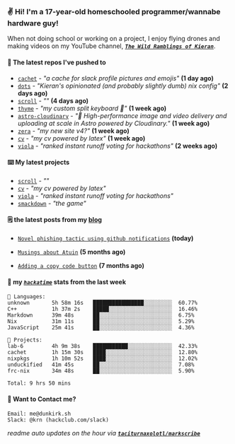 ### ✌️ Hi! I'm a 17-year-old homeschooled programmer/wannabe hardware guy!

When not doing school or working on a project, I enjoy flying drones and making videos on my YouTube channel, [**_`The Wild Ramblings of Kieran`_**](https://youtube.com/@kieran.rambles).

#### 👷 The latest repos I've pushed to

- [`cachet`](https://github.com/taciturnaxolotl/cachet) - _"a cache for slack profile pictures and emojis"_ **(1 day ago)**
- [`dots`](https://github.com/taciturnaxolotl/dots) - _"Kieran's opinionated (and probably slightly dumb) nix config"_ **(2 days ago)**
- [`scroll`](https://github.com/taciturnaxolotl/scroll) - _""_ **(4 days ago)**
- [`thyme`](https://github.com/taciturnaxolotl/thyme) - _"my custom split keyboard 🫶"_ **(1 week ago)**
- [`astro-cloudinary`](https://github.com/cloudinary-community/astro-cloudinary) - _"🚀 High-performance image and video delivery and uploading at scale in Astro powered by Cloudinary."_ **(1 week ago)**
- [`zera`](https://github.com/taciturnaxolotl/zera) - _"my new site v4?"_ **(1 week ago)**
- [`cv`](https://github.com/taciturnaxolotl/cv) - _"my cv powered by latex"_ **(1 week ago)**
- [`viola`](https://github.com/taciturnaxolotl/viola) - _"ranked instant runoff voting for hackathons"_ **(2 weeks ago)**

#### ⌨️ My latest projects

- [`scroll`](https://github.com/taciturnaxolotl/scroll) - _""_
- [`cv`](https://github.com/taciturnaxolotl/cv) - _"my cv powered by latex"_
- [`viola`](https://github.com/taciturnaxolotl/viola) - _"ranked instant runoff voting for hackathons"_
- [`smackdown`](https://github.com/taciturnaxolotl/smackdown) - _"the game"_

#### 🗒️ the latest posts from my [blog](https://dunkirk.sh)

- [`Novel phishing tactic using github notifications`](https://dunkirk.sh/blog/github-phishing/) **(today)**

- [`Musings about Atuin`](https://dunkirk.sh/blog/atuin/) **(5 months ago)**

- [`Adding a copy code button`](https://dunkirk.sh/blog/adding-a-copy-button/) **(7 months ago)**



#### 📡 my [_`hackatime`_](https://waka.hackclub.com) stats from the last week

```text
💾 Languages:
unknown       5h 58m 16s   ████████████████░░░░░░░░░  60.77%
C++           1h 37m 2s    █████░░░░░░░░░░░░░░░░░░░░  16.46%
Markdown      39m 48s      ██░░░░░░░░░░░░░░░░░░░░░░░  6.75%
Nix           31m 11s      ██░░░░░░░░░░░░░░░░░░░░░░░  5.29%
JavaScript    25m 41s      ██░░░░░░░░░░░░░░░░░░░░░░░  4.36%

💼 Projects:
lab-6         4h 9m 38s    ███████████░░░░░░░░░░░░░░  42.33%
cachet        1h 15m 30s   ████░░░░░░░░░░░░░░░░░░░░░  12.80%
nixpkgs       1h 10m 52s   ████░░░░░░░░░░░░░░░░░░░░░  12.02%
unduckified   41m 45s      ██░░░░░░░░░░░░░░░░░░░░░░░  7.08%
frc-nix       34m 48s      ██░░░░░░░░░░░░░░░░░░░░░░░  5.90%

Total: 9 hrs 50 mins
```

#### 📮 Want to Contact me?

```text
Email: me@dunkirk.sh
Slack: @krn (hackclub.com/slack)
```

_readme auto updates on the hour via [**`taciturnaxolotl/markscribe`**](https://github.com/taciturnaxolotl/markscribe)_
